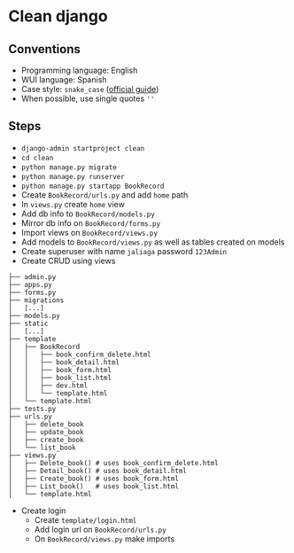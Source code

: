# Clean django

## Conventions

- Programming language: English
- WUI language: Spanish
- Case style: `snake_case` ([official guide](https://peps.python.org/pep-0008/))
- When possible, use single quotes `''`

## Steps

- `django-admin startproject clean`
- `cd clean`
- `python manage.py migrate`
- `python manage.py runserver`
- `python manage.py startapp BookRecord`
- Create `BookRecord/urls.py` and add `home` path
- In `views.py` create `home` view
- Add db info to `BookRecord/models.py`
- Mirror db info on `BookRecord/forms.py`
- Import views on `BookRecord/views.py`
- Add models to `BookRecord/views.py` as well as tables created on models
- Create superuser with name `jaliaga` password `123Admin`
- Create CRUD using views

```console
├── admin.py
├── apps.py
├── forms.py
├── migrations
│   [...]   
├── models.py
├── static
│   [...]   
├── template
│   ├── BookRecord
│   │   ├── book_confirm_delete.html
│   │   ├── book_detail.html
│   │   ├── book_form.html
│   │   ├── book_list.html
│   │   ├── dev.html
│   │   └── template.html
│   └── template.html
├── tests.py
├── urls.py
│   ├── delete_book
│   ├── update_book
│   ├── create_book
│   └── list_book
├── views.py
│   ├── Delete_book() # uses book_confirm_delete.html
│   ├── Detail_book() # uses book_detail.html
│   ├── Create_book() # uses book_form.html
│   ├── List_book()   # uses book_list.html
│   └── template.html
```

- Create login
  - Create `template/login.html`
  - Add login url on `BookRecord/urls.py`
  - On `BookRecord/views.py` make imports







